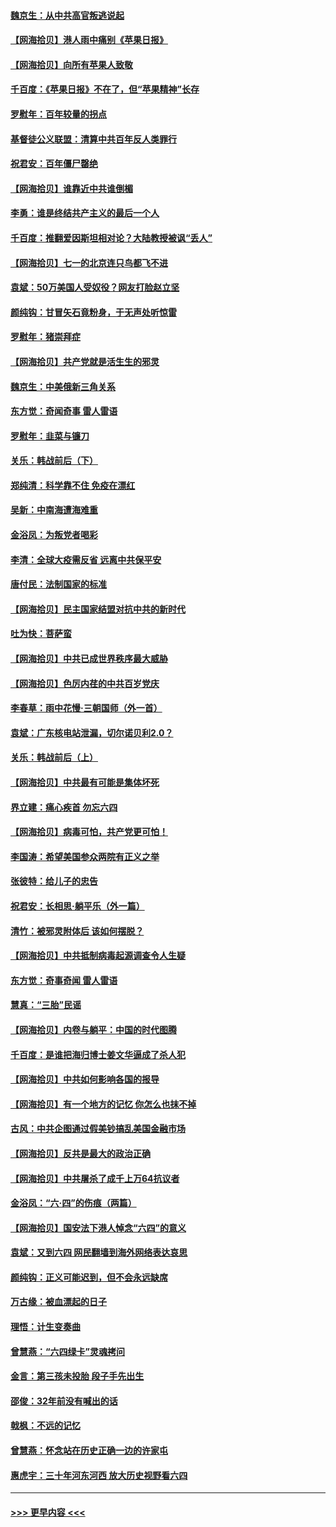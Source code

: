 #### [魏京生：从中共高官叛逃说起](../pages/nsc993/n13048997.md?t=06270501) 
#### [【网海拾贝】港人雨中痛别《苹果日报》](../pages/nsc993/n13048941.md?t=06270501) 
#### [【网海拾贝】向所有苹果人致敬](../pages/nsc993/n13046795.md?t=06270501) 
#### [千百度：《苹果日报》不在了，但“苹果精神”长存](../pages/nsc993/n13046703.md?t=06270501) 
#### [罗慰年：百年较量的拐点](../pages/nsc993/n13046542.md?t=06270501) 
#### [基督徒公义联盟：清算中共百年反人类罪行](../pages/nsc993/n13046499.md?t=06270501) 
#### [祝君安：百年僵尸罄绝](../pages/nsc993/n13045595.md?t=06270501) 
#### [【网海拾贝】谁靠近中共谁倒楣](../pages/nsc993/n13044667.md?t=06270501) 
#### [李勇：谁是终结共产主义的最后一个人](../pages/nsc993/n13044397.md?t=06270501) 
#### [千百度：推翻爱因斯坦相对论？大陆教授被讽“丢人”](../pages/nsc993/n13043908.md?t=06270501) 
#### [【网海拾贝】七一的北京连只鸟都飞不进](../pages/nsc993/n13041377.md?t=06270501) 
#### [袁斌：50万美国人受奴役？网友打脸赵立坚](../pages/nsc993/n13041330.md?t=06270501) 
#### [颜纯钩：甘冒矢石竟粉身，于无声处听惊雷](../pages/nsc993/n13041140.md?t=06270501) 
#### [罗慰年：猪崇拜症](../pages/nsc993/n13041071.md?t=06270501) 
#### [【网海拾贝】共产党就是活生生的邪灵](../pages/nsc993/n13036627.md?t=06270501) 
#### [魏京生：中美俄新三角关系](../pages/nsc993/n13035986.md?t=06270501) 
#### [东方觉：奇闻奇事 雷人雷语](../pages/nsc993/n13035878.md?t=06270501) 
#### [罗慰年：韭菜与镰刀](../pages/nsc993/n13034374.md?t=06270501) 
#### [关乐：韩战前后（下）](../pages/nsc993/n13034113.md?t=06270501) 
#### [郑纯清：科学靠不住 免疫在漂红](../pages/nsc993/n13034093.md?t=06270501) 
#### [吴新：中南海遭海难重](../pages/nsc993/n13034084.md?t=06270501) 
#### [金浴凤：为叛党者喝彩](../pages/nsc993/n13034058.md?t=06270501) 
#### [李清：全球大疫需反省 远离中共保平安](../pages/nsc993/n13033784.md?t=06270501) 
#### [唐付民：法制国家的标准](../pages/nsc993/n13032944.md?t=06270501) 
#### [【网海拾贝】民主国家结盟对抗中共的新时代](../pages/nsc993/n13031717.md?t=06270501) 
#### [吐为快：菩萨蛮](../pages/nsc993/n13030033.md?t=06270501) 
#### [【网海拾贝】中共已成世界秩序最大威胁](../pages/nsc993/n13028138.md?t=06270501) 
#### [【网海拾贝】色厉内荏的中共百岁党庆](../pages/nsc993/n13025582.md?t=06270501) 
#### [李春草：雨中花慢‧三朝国师（外一首）](../pages/nsc993/n13025567.md?t=06270501) 
#### [袁斌：广东核电站泄漏，切尔诺贝利2.0？](../pages/nsc993/n13025475.md?t=06270501) 
#### [关乐：韩战前后（上）](../pages/nsc993/n13025387.md?t=06270501) 
#### [【网海拾贝】中共最有可能是集体坏死](../pages/nsc993/n13023101.md?t=06270501) 
#### [界立建：痛心疾首 勿忘六四](../pages/nsc993/n13022339.md?t=06270501) 
#### [【网海拾贝】病毒可怕，共产党更可怕！](../pages/nsc993/n13020728.md?t=06270501) 
#### [李国涛：希望美国参众两院有正义之举](../pages/nsc993/n13020674.md?t=06270501) 
#### [张彼特：给儿子的忠告](../pages/nsc993/n13018934.md?t=06270501) 
#### [祝君安：长相思‧躺平乐（外一篇）](../pages/nsc993/n13018923.md?t=06270501) 
#### [清竹：被邪灵附体后 该如何摆脱？](../pages/nsc993/n13018877.md?t=06270501) 
#### [【网海拾贝】中共抵制病毒起源调查令人生疑](../pages/nsc993/n13017785.md?t=06270501) 
#### [东方觉：奇事奇闻 雷人雷语](../pages/nsc993/n13017577.md?t=06270501) 
#### [慧真：“三胎”民谣](../pages/nsc993/n13017394.md?t=06270501) 
#### [【网海拾贝】内卷与躺平：中国的时代图腾](../pages/nsc993/n13016128.md?t=06270501) 
#### [千百度：是谁把海归博士姜文华逼成了杀人犯](../pages/nsc993/n13015218.md?t=06270501) 
#### [【网海拾贝】中共如何影响各国的报导](../pages/nsc993/n13012599.md?t=06270501) 
#### [【网海拾贝】有一个地方的记忆 你怎么也抹不掉](../pages/nsc993/n13009802.md?t=06270501) 
#### [古风：中共企图通过假美钞搞乱美国金融市场](../pages/nsc993/n13009626.md?t=06270501) 
#### [【网海拾贝】反共是最大的政治正确](../pages/nsc993/n13007051.md?t=06270501) 
#### [【网海拾贝】中共屠杀了成千上万64抗议者](../pages/nsc993/n13002713.md?t=06270501) 
#### [金浴凤：“六·四”的伤痕（两篇）](../pages/nsc993/n13001719.md?t=06270501) 
#### [【网海拾贝】国安法下港人悼念“六四”的意义](../pages/nsc993/n13001039.md?t=06270501) 
#### [袁斌：又到六四 网民翻墙到海外网络表达哀思](../pages/nsc993/n13000995.md?t=06270501) 
#### [颜纯钩：正义可能迟到，但不会永远缺席](../pages/nsc993/n13000920.md?t=06270501) 
#### [万古缘：被血漂起的日子](../pages/nsc993/n13000914.md?t=06270501) 
#### [理悟：计生变奏曲](../pages/nsc993/n13000414.md?t=06270501) 
#### [曾慧燕：“六四绿卡”灵魂拷问](../pages/nsc993/n13000277.md?t=06270501) 
#### [金言：第三孩未投胎 段子手先出生](../pages/nsc993/n13000215.md?t=06270501) 
#### [邵俊：32年前没有喊出的话](../pages/nsc993/n13000181.md?t=06270501) 
#### [戟枫：不远的记忆](../pages/nsc993/n13000121.md?t=06270501) 
#### [曾慧燕：怀念站在历史正确一边的许家屯](../pages/nsc993/n13000073.md?t=06270501) 
#### [惠虎宇：三十年河东河西 放大历史视野看六四](../pages/nsc993/n13000018.md?t=06270501) 

----
#### [ >>> 更早内容 <<< ](../indexes/nsc993-earlier.md)
